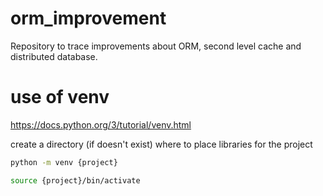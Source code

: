 # orm_improvement

Repository to trace improvements about ORM, second level cache and distributed database.

# use of venv

https://docs.python.org/3/tutorial/venv.html

create a directory (if doesn't exist) where to place libraries for the project 
```bash
python -m venv {project}
```

```bash
source {project}/bin/activate
```
